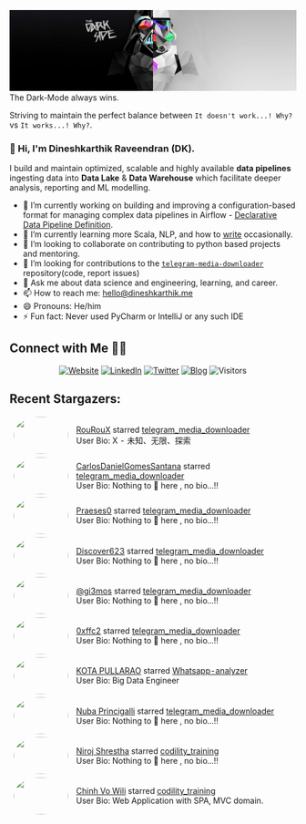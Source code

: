 ![](https://github.com/Dineshkarthik/Dineshkarthik/blob/master/assets/cover.jpg)
The Dark-Mode always wins.

Striving to maintain the perfect balance between `It doesn't work...! Why?` vs `It works...! Why?`.

### 👋 Hi, I'm Dineshkarthik Raveendran (DK).

I build and maintain optimized, scalable and highly available **data pipelines** ingesting data into **Data Lake** & **Data Warehouse** which facilitate deeper analysis, reporting and ML modelling.


- 🔭 I’m currently working on building and improving a configuration-based format for managing complex data pipelines in Airflow - [Declarative Data Pipeline Definition](https://www.thoughtworks.com/de/radar/techniques?blipid=202005084).
- 🌱 I’m currently learning more Scala, NLP, and how to [write](https://medium.com/@dineshkarthik.r) occasionally.
- 👯 I’m looking to collaborate on contributing to python based projects and mentoring.
- 🤔 I’m looking for contributions to the [`telegram-media-downloader`](https://github.com/Dineshkarthik/telegram_media_downloader) repository(code, report issues) 
- 💬 Ask me about data science and engineering, learning, and career.
- 📫 How to reach me: [hello@dineshkarthik.me](mailto:hello@dineshkarthik.me)
- 😄 Pronouns: He/him
- ⚡ Fun fact: Never used PyCharm or IntelliJ or any such IDE

## Connect with Me 🤝🏻

<p align="center">
<a href="https://dineshkarthik.me"><img alt="Website" src="https://img.shields.io/badge/Website-dineshkarthik.me-blue?style=flat&logo=google-chrome"></a>
<a href="https://www.linkedin.com/in/dineshkarthik-r/"><img alt="LinkedIn" src="https://img.shields.io/badge/LinkedIN-Dineshkarthik%20Raveendran-blue?style=flat&logo=linkedin"></a>
<a href="https://twitter.com/Dineshkarthik_R"><img alt="Twitter" src="https://img.shields.io/badge/Twitter-Dineshkarthik%20R-blue?style=flat&logo=twitter"></a>
<a href="https://medium.com/@dineshkarthik.r"><img alt="Blog" src="https://img.shields.io/badge/Medium-Dineshkarthik%20Raveendran-blue?style=flat&logo=medium"></a>
<img alt="Visitors" src="https://visitor-badge.laobi.icu/badge?page_id=Dineshkarthik">
</p>


## Recent Stargazers:

<table cellspacing="0" cellpadding="0" style="border: none;">
  <tbody cellspacing="0" cellpadding="0" style="border: none;">
    <tr style="border: none;">
      <td style="border: none">
        <a href="https://github.com/RouRouX">
          <img
            style="border-radius: 50%;"
            align="left"
            src="https://avatars.githubusercontent.com/u/21698543?u=fcca5ed2414b5cf5d73f2535f56210ee48ec1f72&v=4"
            width="96"
            height="65"
          />
        </a>
      </td>
      <td style="border: none">
        <div>
          <a href="https://github.com/RouRouX">RouRouX</a> 
          starred <a href="https://github.com/Dineshkarthik/telegram_media_downloader">telegram_media_downloader</a>
        </div>
        <div>
          User Bio: X - 未知、无限、探索
        </div>
      </td>
    </tr>
    <tr style="border: none;">
      <td style="border: none">
        <a href="https://github.com/CarlosDanielGomesSantana">
          <img
            style="border-radius: 50%;"
            align="left"
            src="https://avatars.githubusercontent.com/u/55818913?v=4"
            width="96"
            height="65"
          />
        </a>
      </td>
      <td style="border: none">
        <div>
          <a href="https://github.com/CarlosDanielGomesSantana">CarlosDanielGomesSantana</a> 
          starred <a href="https://github.com/Dineshkarthik/telegram_media_downloader">telegram_media_downloader</a>
        </div>
        <div>
          User Bio: Nothing to 👀 here , no bio...!!
        </div>
      </td>
    </tr>
    <tr style="border: none;">
      <td style="border: none">
        <a href="https://github.com/Praeses0">
          <img
            style="border-radius: 50%;"
            align="left"
            src="https://avatars.githubusercontent.com/u/10156486?v=4"
            width="96"
            height="65"
          />
        </a>
      </td>
      <td style="border: none">
        <div>
          <a href="https://github.com/Praeses0">Praeses0</a> 
          starred <a href="https://github.com/Dineshkarthik/telegram_media_downloader">telegram_media_downloader</a>
        </div>
        <div>
          User Bio: Nothing to 👀 here , no bio...!!
        </div>
      </td>
    </tr>
    <tr style="border: none;">
      <td style="border: none">
        <a href="https://github.com/Discover623">
          <img
            style="border-radius: 50%;"
            align="left"
            src="https://avatars.githubusercontent.com/u/38528853?v=4"
            width="96"
            height="65"
          />
        </a>
      </td>
      <td style="border: none">
        <div>
          <a href="https://github.com/Discover623">Discover623</a> 
          starred <a href="https://github.com/Dineshkarthik/telegram_media_downloader">telegram_media_downloader</a>
        </div>
        <div>
          User Bio: Nothing to 👀 here , no bio...!!
        </div>
      </td>
    </tr>
    <tr style="border: none;">
      <td style="border: none">
        <a href="https://github.com/gi3mos">
          <img
            style="border-radius: 50%;"
            align="left"
            src="https://avatars.githubusercontent.com/u/40704850?u=0a29d4d23ff95e039c13ef2178d7ae76f63dd90e&v=4"
            width="96"
            height="65"
          />
        </a>
      </td>
      <td style="border: none">
        <div>
          <a href="https://github.com/gi3mos">@gi3mos</a> 
          starred <a href="https://github.com/Dineshkarthik/telegram_media_downloader">telegram_media_downloader</a>
        </div>
        <div>
          User Bio: Nothing to 👀 here , no bio...!!
        </div>
      </td>
    </tr>
    <tr style="border: none;">
      <td style="border: none">
        <a href="https://github.com/0xffc2">
          <img
            style="border-radius: 50%;"
            align="left"
            src="https://avatars.githubusercontent.com/u/1267341?u=cb62bdee5e02743007ad2859404ddab8276c517c&v=4"
            width="96"
            height="65"
          />
        </a>
      </td>
      <td style="border: none">
        <div>
          <a href="https://github.com/0xffc2">0xffc2</a> 
          starred <a href="https://github.com/Dineshkarthik/telegram_media_downloader">telegram_media_downloader</a>
        </div>
        <div>
          User Bio: Nothing to 👀 here , no bio...!!
        </div>
      </td>
    </tr>
    <tr style="border: none;">
      <td style="border: none">
        <a href="https://github.com/kotapullarao">
          <img
            style="border-radius: 50%;"
            align="left"
            src="https://avatars.githubusercontent.com/u/41204943?u=a336105e1271495e0fe6195c8d8f0fea06df35f0&v=4"
            width="96"
            height="65"
          />
        </a>
      </td>
      <td style="border: none">
        <div>
          <a href="https://github.com/kotapullarao">KOTA PULLARAO</a> 
          starred <a href="https://github.com/Dineshkarthik/Whatsapp-analyzer">Whatsapp-analyzer</a>
        </div>
        <div>
          User Bio: Big Data Engineer
        </div>
      </td>
    </tr>
    <tr style="border: none;">
      <td style="border: none">
        <a href="https://github.com/nuba">
          <img
            style="border-radius: 50%;"
            align="left"
            src="https://avatars.githubusercontent.com/u/112744?u=e2016d502eac85ed695d4fdc8d4fa346c77b091f&v=4"
            width="96"
            height="65"
          />
        </a>
      </td>
      <td style="border: none">
        <div>
          <a href="https://github.com/nuba">Nuba Princigalli</a> 
          starred <a href="https://github.com/Dineshkarthik/telegram_media_downloader">telegram_media_downloader</a>
        </div>
        <div>
          User Bio: Nothing to 👀 here , no bio...!!
        </div>
      </td>
    </tr>
    <tr style="border: none;">
      <td style="border: none">
        <a href="https://github.com/nirojshrestha019">
          <img
            style="border-radius: 50%;"
            align="left"
            src="https://avatars.githubusercontent.com/u/28623129?u=e8ec3d6f004ada1cce33424287c8bea73bf350e8&v=4"
            width="96"
            height="65"
          />
        </a>
      </td>
      <td style="border: none">
        <div>
          <a href="https://github.com/nirojshrestha019">Niroj Shrestha</a> 
          starred <a href="https://github.com/Dineshkarthik/codility_training">codility_training</a>
        </div>
        <div>
          User Bio: Nothing to 👀 here , no bio...!!
        </div>
      </td>
    </tr>
    <tr style="border: none;">
      <td style="border: none">
        <a href="https://github.com/chinhvo">
          <img
            style="border-radius: 50%;"
            align="left"
            src="https://avatars.githubusercontent.com/u/28663229?u=a8bc7c0313d284564095160e8233abfc12fbb78a&v=4"
            width="96"
            height="65"
          />
        </a>
      </td>
      <td style="border: none">
        <div>
          <a href="https://github.com/chinhvo">Chinh Vo Wili</a> 
          starred <a href="https://github.com/Dineshkarthik/codility_training">codility_training</a>
        </div>
        <div>
          User Bio: Web Application with SPA, MVC domain.
        </div>
      </td>
    </tr>
    
  </tbody>
</table>